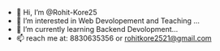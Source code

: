 - 👋 Hi, I’m @Rohit-Kore25
- 👀 I’m interested in Web Devolopement and Teaching ...
- 🌱 I’m currently learning Backend Devolopment...
- 📫 reach me at: 8830635356  or rohitkore2521@gmail.com
                   

<!---
Rohit-Kore25/Rohit-Kore25 is a ✨ special ✨ repository because its `README.md` (this file) appears on your GitHub profile.
You can click the Preview link to take a look at your changes.
--->
